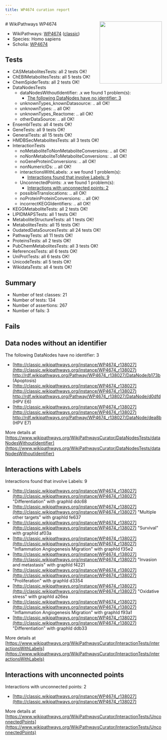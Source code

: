 ```yaml
---
title: WP4674 curation report
---
```


<img style="float: right; width: 200px" src="https://upload.wikimedia.org/wikipedia/commons/thumb/8/83/Wplogo_with_text_500.png/640px-Wplogo_with_text_500.png" />
# WikiPathways WP4674

* WikiPathways: [WP4674](https://wikipathways.org/pathways/WP4674) ([classic](https://classic.wikipathways.org/instance/WP4674))
* Species: Homo sapiens
* Scholia: [WP4674](https://scholia.toolforge.org/wikipathways/WP4674)
## Tests
* CASMetabolitesTests: all 2 tests OK!
* ChEBIMetabolitesTests: all 5 tests OK!
* ChemSpiderTests: all 2 tests OK!
* DataNodesTests
    * dataNodesWithoutIdentifier: .x we found 1 problem(s):
        * [The following DataNodes have no identifier: 3](#d2d32fa2)
    * unknownTypes_knownDatasource: .. all OK!
    * unknownTypes: .. all OK!
    * unknownTypes_Reactome: .. all OK!
    * otherDataSource: .. all OK!
* EnsemblTests: all 4 tests OK!
* GeneTests: all 9 tests OK!
* GeneralTests: all 15 tests OK!
* HMDBSecMetabolitesTests: all 3 tests OK!
* InteractionTests
    * noMetaboliteToNonMetaboliteConversions: .. all OK!
    * noNonMetaboliteToMetaboliteConversions: .. all OK!
    * noGeneProteinConversions: .. all OK!
    * nonNumericIDs: .. all OK!
    * interactionsWithLabels: .x we found 1 problem(s):
        * [Interactions found that involve Labels: 9](#630d2680)
    * UnconnectedPoints: .x we found 1 problem(s):
        * [Interactions with unconnected points: 2](#35a61ada)
    * possibleTranslocations: .. all OK!
    * noProteinProteinConversions: .. all OK!
    * incorrectKEGGIdentifiers: .. all OK!
* KEGGMetaboliteTests: all 2 tests OK!
* LIPIDMAPSTests: all 1 tests OK!
* MetaboliteStructureTests: all 1 tests OK!
* MetabolitesTests: all 15 tests OK!
* OudatedDataSourcesTests: all 24 tests OK!
* PathwayTests: all 11 tests OK!
* ProteinsTests: all 2 tests OK!
* PubChemMetabolitesTests: all 3 tests OK!
* ReferencesTests: all 6 tests OK!
* UniProtTests: all 6 tests OK!
* UnicodeTests: all 5 tests OK!
* WikidataTests: all 4 tests OK!


## Summary

* Number of test classes: 21
* Number of tests: 134
* Number of assertions: 267
* Number of fails: 3

## Fails

<a name="d2d32fa2" />

## Data nodes without an identifier

The following DataNodes have no identifier: 3

* [http://classic.wikipathways.org/instance/WP4674_r138027](http://classic.wikipathways.org/instance/WP4674_r138027) http://rdf.wikipathways.org/Pathway/WP4674_r138027/DataNode/b173b (Apoptosis)
* [http://classic.wikipathways.org/instance/WP4674_r138027](http://classic.wikipathways.org/instance/WP4674_r138027) http://rdf.wikipathways.org/Pathway/WP4674_r138027/DataNode/d0dfd (HPV E6)
* [http://classic.wikipathways.org/instance/WP4674_r138027](http://classic.wikipathways.org/instance/WP4674_r138027) http://rdf.wikipathways.org/Pathway/WP4674_r138027/DataNode/dea8b (HPV E7)


More details at [https://www.wikipathways.org/WikiPathwaysCurator/DataNodesTests/dataNodesWithoutIdentifier](https://www.wikipathways.org/WikiPathwaysCurator/DataNodesTests/dataNodesWithoutIdentifier)

<a name="630d2680" />

## Interactions with Labels

Interactions found that involve Labels: 9

* [http://classic.wikipathways.org/instance/WP4674_r138027](http://classic.wikipathways.org/instance/WP4674_r138027) "Differentiation" with graphId ddc68
* [http://classic.wikipathways.org/instance/WP4674_r138027](http://classic.wikipathways.org/instance/WP4674_r138027) "Multiple other targets" with graphId fe637
* [http://classic.wikipathways.org/instance/WP4674_r138027](http://classic.wikipathways.org/instance/WP4674_r138027) "Survival" with graphId af03a
* [http://classic.wikipathways.org/instance/WP4674_r138027](http://classic.wikipathways.org/instance/WP4674_r138027) "Inflammation
Angiogenesis
Migration" with graphId f35e2
* [http://classic.wikipathways.org/instance/WP4674_r138027](http://classic.wikipathways.org/instance/WP4674_r138027) "Invasion and metastasis" with graphId f4221
* [http://classic.wikipathways.org/instance/WP4674_r138027](http://classic.wikipathways.org/instance/WP4674_r138027) "Proliferation" with graphId d3354
* [http://classic.wikipathways.org/instance/WP4674_r138027](http://classic.wikipathways.org/instance/WP4674_r138027) "Oxidative stress" with graphId a26ea
* [http://classic.wikipathways.org/instance/WP4674_r138027](http://classic.wikipathways.org/instance/WP4674_r138027) "Inflammation
Angiogenesis
Migration" with graphId f93a1
* [http://classic.wikipathways.org/instance/WP4674_r138027](http://classic.wikipathways.org/instance/WP4674_r138027) "Differentiation" with graphId ddb33


More details at [https://www.wikipathways.org/WikiPathwaysCurator/InteractionTests/interactionsWithLabels](https://www.wikipathways.org/WikiPathwaysCurator/InteractionTests/interactionsWithLabels)

<a name="35a61ada" />

## Interactions with unconnected points

Interactions with unconnected points: 2

* [http://classic.wikipathways.org/instance/WP4674_r138027](http://classic.wikipathways.org/instance/WP4674_r138027)


More details at [https://www.wikipathways.org/WikiPathwaysCurator/InteractionTests/UnconnectedPoints](https://www.wikipathways.org/WikiPathwaysCurator/InteractionTests/UnconnectedPoints)

